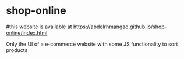 # shop-online

#this website is available at https://abdelrhmangad.github.io/shop-online/index.html

Only the UI of a e-commerce website with some JS functionality to sort products
